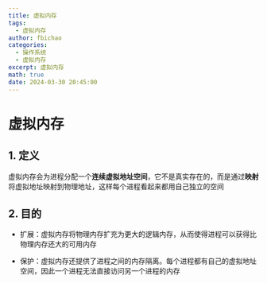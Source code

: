 ```yaml
---
title: 虚拟内存
tags:
  - 虚拟内存
author: fbichao
categories: 
  - 操作系统
  - 虚拟内存
excerpt: 虚拟内存
math: true
date: 2024-03-30 20:45:00
---
```


# 虚拟内存

## 1. 定义

虚拟内存会为进程分配一个**连续虚拟地址空间**，它不是真实存在的，而是通过**映射**将虚拟地址映射到物理地址，这样每个进程看起来都用自己独立的空间

## 2. 目的

- 扩展：虚拟内存将物理内存扩充为更大的逻辑内存，从而使得进程可以获得比物理内存还大的可用内存

- 保护：虚拟内存还提供了进程之间的内存隔离。每个进程都有自己的虚拟地址空间，因此一个进程无法直接访问另一个进程的内存






